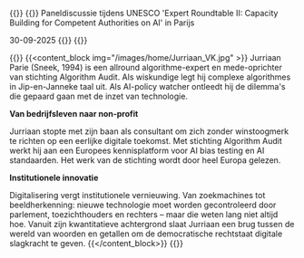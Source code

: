 ---
---

{{<container>}}
{{<banner title="Tools voor toezichthouders: Het begrijpen van algoritme audits" img="/images/home/20250930_UNESCO.jpeg" border="1" >}}
Paneldiscussie tijdens UNESCO 'Expert Roundtable II: Capacity Building for Competent Authorities on AI' in Parijs

30-09-2025
{{</banner>}}
{{</container>}}

{{<container>}}
{{<content_block img="/images/home/Jurriaan_VK.jpg" >}}
Jurriaan Parie (Sneek, 1994) is een allround algorithme-expert en mede-oprichter van stichting Algorithm Audit. Als wiskundige legt hij complexe algorithmes in Jip-en-Janneke taal uit. Als AI-policy watcher ontleedt hij de dilemma's die gepaard gaan met de inzet van technologie.

**Van bedrijfsleven naar non-profit** 

Jurriaan stopte met zijn baan als consultant om zich zonder winstoogmerk te richten op een eerlijke digitale toekomst. Met stichting Algorithm Audit werkt hij aan een Europees kennisplatform voor AI bias testing en AI standaarden. Het werk van de stichting wordt door heel Europa gelezen.

**Institutionele innovatie**

Digitalisering vergt institutionele vernieuwing. Van zoekmachines tot beeldherkenning: nieuwe technologie moet worden gecontroleerd door parlement, toezichthouders en rechters – maar die weten lang niet altijd hoe. Vanuit zijn kwantitatieve achtergrond slaat Jurriaan een brug tussen de wereld van woorden en getallen om de democratische rechtstaat digitale slagkracht te geven.
{{</content_block>}}
{{</container>}}
